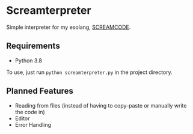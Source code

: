 # Screamterpreter
 Simple interpreter for my esolang, [SCREAMCODE](https://esolangs.org/wiki/SCREAMCODE).
## Requirements
- Python 3.8

To use, just run `python screamterpreter.py` in the project directory.

## Planned Features
- Reading from files (instead of having to copy-paste or manually write the code in)
- Editor
- Error Handling